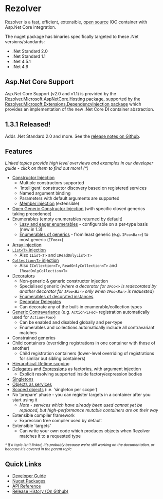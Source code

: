 # Rezolver

Rezolver is a [fast](docs/benchmarks.md), efficient, extensible, [open source](https://github.com/ZolutionSoftware/Rezolver) IOC container 
with Asp.Net Core integration.

The nuget package has binaries specifically targeted to these .Net versions/standards:

- .Net Standard 2.0
- .Net Standard 1.1
- .Net 4.5.1
- .Net 4.6

## Asp.Net Core Support

Asp.Net Core Support (v2.0 and v1.1) is provided by the 
[Rezolver.Microsoft.AspNetCore.Hosting package](docs/nuget-packages/rezolver.microsoft.aspnetcore.hosting.md),
supported by the [Rezolver.Microsoft.Extensions.DependencyInjection package](docs/nuget-packages/Rezolver.Microsoft.Extensions.DependencyInjection.md)
which provides an implementation of the new .Net Core DI container abstraction.

## 1.3.1 Released!

Adds .Net Standard 2.0 and more. See the [release notes on Github](https://github.com/ZolutionSoftware/Rezolver/releases).

## Features

_Linked topics provide high level overviews and examples in our developer guide - click on them to find out more! (*)_

- [Constructor Injection](docs/constructor-injection/index.md)
  - Multiple constructors supported
  - 'Intelligent' constructor discovery based on registered services
  - Named argument binding
  - Parameters with default arguments are supported
  - [Member injection](docs/constructor-injection/member-injection.md) (extensible)
- [Open Generic Constructor Injection](docs/constructor-injection/generics.md) (with specific closed generics taking precedence)
- [Enumerables](docs/enumerables.md) (empty enumerables returned by default)
  - [Lazy and eager enumerables](docs/enumerables/lazy-vs-eager.md) - configurable on a per-type basis (new in 1.3)
  - [Enumerables of generics](docs/enumerables/generics.md) - from least generic (e.g. `IFoo<Bar>`) to most generic (`IFoo<>`)
- [Array injection](docs/arrays-lists-collections/arrays.md)
- [`List<T>` injection](docs/arrays-lists-collections/lists.md)
  - Also `IList<T>` and `IReadOnlyList<T>`
- [`Collection<T>` injection](docs/arrays-lists-collections/collections.md)
  - Also `ICollection<T>`, `ReadOnlyCollection<T>` and `IReadOnlyCollection<T>`
- [Decorators](docs/decorators.md)
  - Non-generic & generic constructor injection
  - Specialised generic (*where a decorator for `IFoo<>` is redecorated by another decorator for `IFoo<Bar>` only when
`IFoo<Bar>` is requested*)
  - [Enumerables of decorated instances](docs/enumerables.md#decorators-and-enumerables)
  - [Decorator Delegates](docs/decorators/delegates.md)
  - Can decorate any of the built-in enumerable/collection types
- [Generic Contravariance](docs/contravariance.md) (e.g. `Action<IFoo>` registration automatically used for `Action<Foo>`)
  - Can be enabled and disabled globally and per-type
  - Enumerables and collections automatically include all contravariant matches
- Constrained generics
- Child containers (overriding registrations in one container with those of another)
  - Child registration containers (lower-level overriding of registrations for similar but sibling containers)
- [Hierarchical lifetime scoping](docs/lifetimes/container-scopes.md)
- [Delegates](docs/delegates.md) and [Expressions](docs/expressions.md) as factories, with argument injection
  - Explicit resolving supported inside factory/expression bodies
- [Singletons](docs/lifetimes/singleton.md)
- [Objects as services](docs/objects.md)
- [Scoped objects](docs/lifetimes/scoped.md) (i.e. 'singleton per scope')
- No 'prepare' phase - you can register targets in a container after you start using it
  - *Note - services which have already been used cannot yet be replaced, but high-performance mutable containers are on their way*
- Extensible compiler framework
  - Expression tree compiler used by default
- Extensible 'targets'
  - Can write your own code which produces objects when Rezolver matches it to a requested type

_<small> * If a topic isn't linked, it's probably because we're still working on the documentation, or because it's covered in the parent topic</small>_

## Quick Links

- [Developer Guide](docs/index.md)
- [Nuget Packages](docs/nuget-packages/index.md)
- [API Reference](api/index.md)
- [Release History (On Github)](https://github.com/ZolutionSoftware/Rezolver/releases)